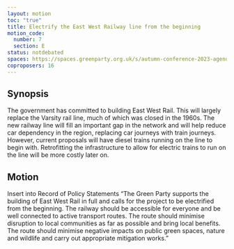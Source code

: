 ```yaml
---
layout: motion
toc: "true"
title: Electrify the East West Railway line from the beginning
motion_code:
  number: 7
  section: E
status: notdebated
spaces: https://spaces.greenparty.org.uk/s/autumn-conference-2023-agenda-forum/post/post/view?id=11036
coproposers: 16
---
```

## Synopsis

The government has committed to building East West Rail. This will largely replace the Varsity rail line, much of which was closed in the 1960s. The new railway line will fill an important gap in the network and will help reduce car dependency in the region, replacing car journeys with train journeys. However, current proposals will have diesel trains running on the line to begin with. Retrofitting the infrastructure to allow for electric trains to run on the line will be more costly later on.

## Motion

Insert into Record of Policy Statements “The Green Party supports the building of East West Rail in full and calls for the project to be electrified from the beginning. The railway should be accessible for everyone and be well connected to active transport routes. The route should minimise disruption to local communities as far as possible and bring local benefits. The route should minimise negative impacts on public green spaces, nature and wildlife and carry out appropriate mitigation works.”